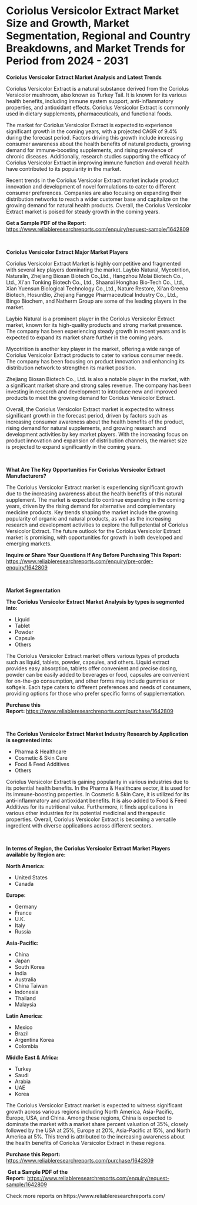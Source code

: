 <p><h1>Coriolus Versicolor Extract Market Size and Growth, Market Segmentation, Regional and Country Breakdowns, and Market Trends for Period from 2024 -  2031</h1></p><p><strong>Coriolus Versicolor Extract Market Analysis and Latest Trends</strong></p>
<p><p>Coriolus Versicolor Extract is a natural substance derived from the Coriolus Versicolor mushroom, also known as Turkey Tail. It is known for its various health benefits, including immune system support, anti-inflammatory properties, and antioxidant effects. Coriolus Versicolor Extract is commonly used in dietary supplements, pharmaceuticals, and functional foods.</p><p>The market for Coriolus Versicolor Extract is expected to experience significant growth in the coming years, with a projected CAGR of 9.4% during the forecast period. Factors driving this growth include increasing consumer awareness about the health benefits of natural products, growing demand for immune-boosting supplements, and rising prevalence of chronic diseases. Additionally, research studies supporting the efficacy of Coriolus Versicolor Extract in improving immune function and overall health have contributed to its popularity in the market.</p><p>Recent trends in the Coriolus Versicolor Extract market include product innovation and development of novel formulations to cater to different consumer preferences. Companies are also focusing on expanding their distribution networks to reach a wider customer base and capitalize on the growing demand for natural health products. Overall, the Coriolus Versicolor Extract market is poised for steady growth in the coming years.</p></p>
<p><strong>Get a Sample PDF of the Report:&nbsp;</strong> <a href="https://www.reliableresearchreports.com/enquiry/request-sample/1642809">https://www.reliableresearchreports.com/enquiry/request-sample/1642809</a></p>
<p>&nbsp;</p>
<p><strong>Coriolus Versicolor Extract Major Market Players</strong></p>
<p><p>Coriolus Versicolor Extract Market is highly competitive and fragmented with several key players dominating the market. Laybio Natural, Mycotrition, Naturalin, Zhejiang Biosan Biotech Co.,Ltd., Hangzhou Molai Biotech Co., Ltd., Xi'an Tonking Biotech Co., Ltd., Shaanxi Honghao Bio-Tech Co., Ltd., Xian Yuensun Biological Technology Co.,Ltd., Nature Restore, Xi'an Greena Biotech, HosunBio, Zhejiang Fangge Pharmaceutical Industry Co., Ltd., Bingo Biochem, and Natherm Group are some of the leading players in the market.</p><p>Laybio Natural is a prominent player in the Coriolus Versicolor Extract market, known for its high-quality products and strong market presence. The company has been experiencing steady growth in recent years and is expected to expand its market share further in the coming years.</p><p>Mycotrition is another key player in the market, offering a wide range of Coriolus Versicolor Extract products to cater to various consumer needs. The company has been focusing on product innovation and enhancing its distribution network to strengthen its market position.</p><p>Zhejiang Biosan Biotech Co., Ltd. is also a notable player in the market, with a significant market share and strong sales revenue. The company has been investing in research and development to introduce new and improved products to meet the growing demand for Coriolus Versicolor Extract.</p><p>Overall, the Coriolus Versicolor Extract market is expected to witness significant growth in the forecast period, driven by factors such as increasing consumer awareness about the health benefits of the product, rising demand for natural supplements, and growing research and development activities by key market players. With the increasing focus on product innovation and expansion of distribution channels, the market size is projected to expand significantly in the coming years.</p></p>
<p>&nbsp;</p>
<p><strong>What Are The Key Opportunities For Coriolus Versicolor Extract Manufacturers?</strong></p>
<p><p>The Coriolus Versicolor Extract market is experiencing significant growth due to the increasing awareness about the health benefits of this natural supplement. The market is expected to continue expanding in the coming years, driven by the rising demand for alternative and complementary medicine products. Key trends shaping the market include the growing popularity of organic and natural products, as well as the increasing research and development activities to explore the full potential of Coriolus Versicolor Extract. The future outlook for the Coriolus Versicolor Extract market is promising, with opportunities for growth in both developed and emerging markets.</p></p>
<p><strong>Inquire or Share Your Questions If Any Before Purchasing This Report:</strong> <a href="https://www.reliableresearchreports.com/enquiry/pre-order-enquiry/1642809">https://www.reliableresearchreports.com/enquiry/pre-order-enquiry/1642809</a></p>
<p>&nbsp;</p>
<p><strong>Market Segmentation</strong></p>
<p><strong>The Coriolus Versicolor Extract Market Analysis by types is segmented into:</strong></p>
<p><ul><li>Liquid</li><li>Tablet</li><li>Powder</li><li>Capsule</li><li>Others</li></ul></p>
<p><p>The Coriolus Versicolor Extract market offers various types of products such as liquid, tablets, powder, capsules, and others. Liquid extract provides easy absorption, tablets offer convenient and precise dosing, powder can be easily added to beverages or food, capsules are convenient for on-the-go consumption, and other forms may include gummies or softgels. Each type caters to different preferences and needs of consumers, providing options for those who prefer specific forms of supplementation.</p></p>
<p><strong>Purchase this Report:&nbsp;</strong><a href="https://www.reliableresearchreports.com/purchase/1642809">https://www.reliableresearchreports.com/purchase/1642809</a></p>
<p>&nbsp;</p>
<p><strong>The Coriolus Versicolor Extract Market Industry Research by Application is segmented into:</strong></p>
<p><ul><li>Pharma & Healthcare</li><li>Cosmetic & Skin Care</li><li>Food & Feed Additives</li><li>Others</li></ul></p>
<p><p>Coriolus Versicolor Extract is gaining popularity in various industries due to its potential health benefits. In the Pharma & Healthcare sector, it is used for its immune-boosting properties. In Cosmetic & Skin Care, it is utilized for its anti-inflammatory and antioxidant benefits. It is also added to Food & Feed Additives for its nutritional value. Furthermore, it finds applications in various other industries for its potential medicinal and therapeutic properties. Overall, Coriolus Versicolor Extract is becoming a versatile ingredient with diverse applications across different sectors.</p></p>
<p>&nbsp;</p>
<p><strong>In terms of Region, the Coriolus Versicolor Extract Market Players available by Region are:</strong></p>
<p>
    <p> <strong> North America: </strong>
        <ul>
            <li>United States</li>
            <li>Canada</li>
        </ul>
        </p> 
    <p> <strong> Europe: </strong>
        <ul>
            <li>Germany</li>
            <li>France</li>
            <li>U.K.</li>
            <li>Italy</li>
            <li>Russia</li>
        </ul>
        </p> 
    <p> <strong> Asia-Pacific: </strong>
        <ul>
            <li>China</li>
            <li>Japan</li>
            <li>South Korea</li>
            <li>India</li>
            <li>Australia</li>
            <li>China Taiwan</li>
            <li>Indonesia</li>
            <li>Thailand</li>
            <li>Malaysia</li>
        </ul>
        </p> 
    <p> <strong> Latin America: </strong>
        <ul>
            <li>Mexico</li>
            <li>Brazil</li>
            <li>Argentina Korea</li>
            <li>Colombia</li>
        </ul>
        </p> 
    <p> <strong> Middle East & Africa: </strong>
        <ul>
            <li>Turkey</li>
            <li>Saudi</li>
            <li>Arabia</li>
            <li>UAE</li>
            <li>Korea</li>
        </ul>
    </p>
    </p>
<p><p>The Coriolus Versicolor Extract market is expected to witness significant growth across various regions including North America, Asia-Pacific, Europe, USA, and China. Among these regions, China is expected to dominate the market with a market share percent valuation of 35%, closely followed by the USA at 25%, Europe at 20%, Asia-Pacific at 15%, and North America at 5%. This trend is attributed to the increasing awareness about the health benefits of Coriolus Versicolor Extract in these regions.</p></p>
<p><strong>Purchase this Report: </strong><a href="https://www.reliableresearchreports.com/purchase/1642809">https://www.reliableresearchreports.com/purchase/1642809</a></p>
<p>&nbsp;<strong>Get a Sample PDF of the Report:&nbsp;&nbsp;</strong><a href="https://www.reliableresearchreports.com/enquiry/request-sample/1642809">https://www.reliableresearchreports.com/enquiry/request-sample/1642809</a></p>
<p><strong></strong></p>
<p>Check more reports on https://www.reliableresearchreports.com/</p>